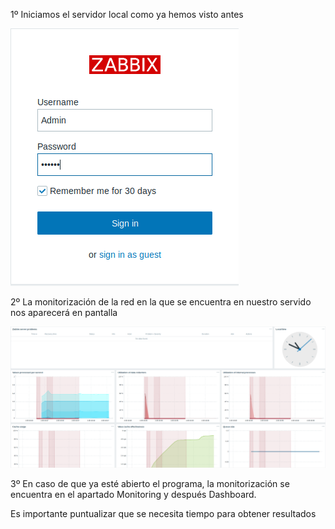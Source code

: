 1º Iniciamos el servidor local como ya hemos visto antes

![imagen](imagenes/image041.png)

2º La monitorización de la red en la que se encuentra en nuestro servido nos aparecerá en pantalla

![imagen](imagenes/monitorizacion_red.png)

3º En caso de que ya esté abierto el programa, la monitorización se encuentra en el apartado Monitoring y después Dashboard.

Es importante puntualizar que se necesita tiempo para obtener resultados  